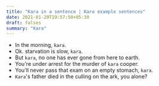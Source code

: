 ```yaml
---
title: "Kara in a sentence | Kara example sentences"
date: 2021-01-20T19:57:50+05:30
draft: falses
summary: "Kara"
---
```

- In the morning, `kara`.
- Ok. starvation is slow, `kara`.
- But `kara`, no one has ever gone from here to earth.
- You're under arrest for the murder of `kara` cooper.
- You'll never pass that exam on an empty stomach, `kara`.
- `Kara`'s father died in the culling on the ark, you alone?
                 
